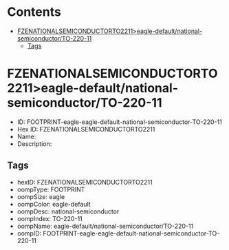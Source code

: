 



Contents
========

* [FZENATIONALSEMICONDUCTORTO2211>eagle-default/national-semiconductor/TO-220-11](#fzenationalsemiconductorto2211eagle-defaultnational-semiconductorto-220-11)
	* [Tags](#tags)

# FZENATIONALSEMICONDUCTORTO2211>eagle-default/national-semiconductor/TO-220-11

- ID: FOOTPRINT-eagle-eagle-default-national-semiconductor-TO-220-11
- Hex ID: FZENATIONALSEMICONDUCTORTO2211
- Name: 
- Description: 

## Tags

- hexID: FZENATIONALSEMICONDUCTORTO2211
- oompType: FOOTPRINT
- oompSize: eagle
- oompColor: eagle-default
- oompDesc: national-semiconductor
- oompIndex: TO-220-11
- oompName: eagle-default/national-semiconductor/TO-220-11
- oompID: FOOTPRINT-eagle-eagle-default-national-semiconductor-TO-220-11
